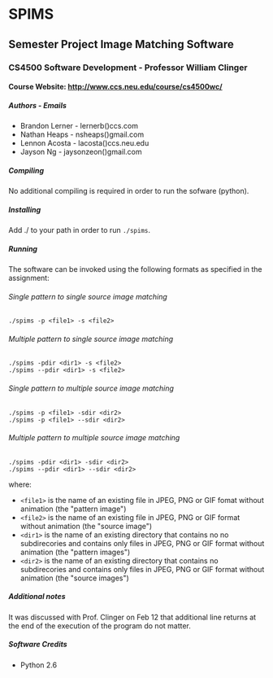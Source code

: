 # SPIMS
## Semester Project Image Matching Software
### CS4500 Software Development - Professor William Clinger
#### Course Website: http://www.ccs.neu.edu/course/cs4500wc/

##### Authors - Emails
 * Brandon Lerner - lernerb()ccs.com
 * Nathan Heaps - nsheaps()gmail.com
 * Lennon Acosta - lacosta()ccs.neu.edu
 * Jayson Ng - jaysonzeon()gmail.com

##### Compiling
No additional compiling is required in order to run the sofware (python).

##### Installing
Add ./ to your path in order to run `./spims`.

##### Running
The software can be invoked using the following formats as specified in the
assignment:


###### Single pattern to single source image matching
    ./spims -p <file1> -s <file2>

###### Multiple pattern to single source image matching
    ./spims -pdir <dir1> -s <file2>
    ./spims --pdir <dir1> -s <file2>

###### Single pattern to multiple source image matching
    ./spims -p <file1> -sdir <dir2>
    ./spims -p <file1> --sdir <dir2>

###### Multiple pattern to multiple source image matching
    ./spims -pdir <dir1> -sdir <dir2>
    ./spims --pdir <dir1> --sdir <dir2>

where:
 * `<file1>` is the name of an existing file in JPEG, PNG or GIF fomat without
   animation (the "pattern image")
 * `<file2>` is the name of an existing file in JPEG, PNG or GIF format
   without animation (the "source image")
 * `<dir1>` is the name of an existing directory that contains no
   no subdirecories and contains only files in JPEG, PNG or GIF format without
   animation (the "pattern images")
 * `<dir2>` is the name of an existing directory that contains no
   subdirecories and contains only files in JPEG, PNG or GIF format without
   animation (the "source images")


##### Additional notes
It was discussed with Prof. Clinger on Feb 12 that additional line returns 
at the end of the execution of the program do not matter.

##### Software Credits
 * Python 2.6 
